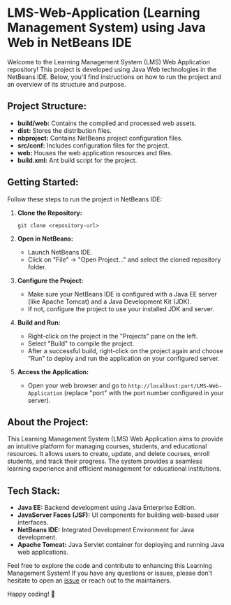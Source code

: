 # LMS-Web-Application (Learning Management System) using Java Web in NetBeans IDE

Welcome to the Learning Management System (LMS) Web Application repository! This project is developed using Java Web technologies in the NetBeans IDE. Below, you'll find instructions on how to run the project and an overview of its structure and purpose.

## Project Structure:

- **build/web:** Contains the compiled and processed web assets.
- **dist:** Stores the distribution files.
- **nbproject:** Contains NetBeans project configuration files.
- **src/conf:** Includes configuration files for the project.
- **web:** Houses the web application resources and files.
- **build.xml:** Ant build script for the project.

## Getting Started:

Follow these steps to run the project in NetBeans IDE:

1. **Clone the Repository:**
   ```
   git clone <repository-url>
   ```

2. **Open in NetBeans:**
   - Launch NetBeans IDE.
   - Click on "File" -> "Open Project..." and select the cloned repository folder.

3. **Configure the Project:**
   - Make sure your NetBeans IDE is configured with a Java EE server (like Apache Tomcat) and a Java Development Kit (JDK).
   - If not, configure the project to use your installed JDK and server.

4. **Build and Run:**
   - Right-click on the project in the "Projects" pane on the left.
   - Select "Build" to compile the project.
   - After a successful build, right-click on the project again and choose "Run" to deploy and run the application on your configured server.

5. **Access the Application:**
   - Open your web browser and go to `http://localhost:port/LMS-Web-Application` (replace "port" with the port number configured in your server).

## About the Project:

This Learning Management System (LMS) Web Application aims to provide an intuitive platform for managing courses, students, and educational resources. It allows users to create, update, and delete courses, enroll students, and track their progress. The system provides a seamless learning experience and efficient management for educational institutions.

## Tech Stack:

- **Java EE:** Backend development using Java Enterprise Edition.
- **JavaServer Faces (JSF):** UI components for building web-based user interfaces.
- **NetBeans IDE:** Integrated Development Environment for Java development.
- **Apache Tomcat:** Java Servlet container for deploying and running Java web applications.

Feel free to explore the code and contribute to enhancing this Learning Management System! If you have any questions or issues, please don't hesitate to open an [issue](<link-to-issue-tracker>) or reach out to the maintainers.

Happy coding! 🚀
